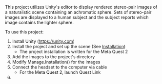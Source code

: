 This project utilizes Unity's editor to display rendered stereo-pair images of a naturalistic scene containing an achromatic sphere. Sets of 
stereo-pair images are displayed to a human subject and the subject reports which image contains the lighter sphere. 

To use this project:
1. Install Unity (https://unity.com)
2. Install the project and set up the scene (See [Installation](/Documentation/Installation.md))
	* The project installation is written for the Meta Quest 2
3. Add the images to the project's directory
4. Modify Manage.Installation() for the images
5. Connect the headset to the computer via cable
	* For the Meta Quest 2, launch Quest Link
6.

